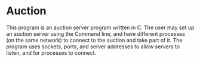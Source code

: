 # Auction
This program is an auction server program written in C. The user may set up an auction server using the Command line, and have different processes (on the same network) to connect to the auction and take part of it. The program uses sockets, ports, and server addresses to allow servers to listen, and for processes to connect. 
